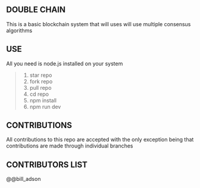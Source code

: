 ## DOUBLE CHAIN
This is a basic blockchain system that will uses will use multiple consensus algorithms

## USE
All you need is node.js installed on your system

> 1) star repo
> 2) fork repo
> 3) pull repo
> 4) cd repo
> 5) npm install
> 6) npm run dev

## CONTRIBUTIONS
All contributions to this repo are accepted with the only exception being that contributions are made through individual branches

## CONTRIBUTORS LIST
@@bill_adson
